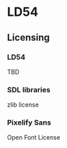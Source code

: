 # LD54

## Licensing

### LD54
TBD

### SDL libraries
zlib license

### Pixelify Sans
Open Font License